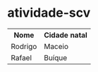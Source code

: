 # atividade-scv

<table>
  <tr>
    <th>Nome</th>
    <th>Cidade natal</th>
  </tr>
  <tr>
    <td>Rodrigo</td>
    <td>Maceio</td>
  </tr>
  <tr>
    <td>Rafael</td>
    <td>Buíque</td>
  </tr>
</table>